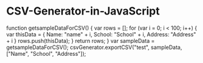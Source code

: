 # CSV-Generator-in-JavaScript

  function getsampleDataForCSV() {
   	var rows = [];
   	for (var i = 0; i < 100; i++) {
   		var thisData = {
   			Name: "name" + i,
   			School: "School" + i,
   			Address: "Address" + i
   		}
   		rows.push(thisData);
   	}
   	return rows;
   }
   var sampleData = getsampleDataForCSV();
   csvGenerator.exportCSV("test", sampleData, ["Name", "School", "Address"]);
